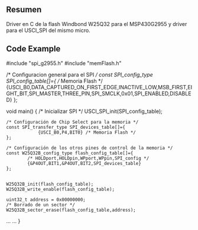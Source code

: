## Resumen

Driver en C de la flash Windbond W25Q32 para el MSP430G2955 y driver para el USCI_SPI del mismo micro. 

## Code Example

\#include "spi_g2955.h"
\#include "memFlash.h"

/* Configuracion general para el SPI */
const SPI_config_type SPI_config_table[]={
		/* Memoria Flash */
		{USCI_B0,DATA_CAPTURED_ON_FIRST_EDGE,INACTIVE_LOW,MSB_FIRST,EIGHT_BIT,SPI_MASTER,THREE_PIN,SPI_SMCLK,0x01,SPI_ENABLED,DISABLED}
};

void main()
{
	/* Inicializar SPI */
	USCI_SPI_init(SPI_config_table);
	
	/* Configuración de Chip Select para la memoria */
	const SPI_transfer_type SPI_devices_table[]={
				{USCI_B0,P4,BIT0} /* Memoria Flash */
	};
	
	/* Configuración de los otros pines de control de la memoria */
	const W25Q32B_config_type flash_config_table[]={
			/* HOLDport,HOLDpin,WPport,WPpin,SPI_config */
			{&P4OUT,BIT1,&P4OUT,BIT2,SPI_devices_table}
	};


	W25Q32B_init(flash_config_table);
	W25Q32B_write_enable(flash_config_table);

	uint32_t address = 0x00000000;
	/* Borrado de un sector */
	W25Q32B_sector_erase(flash_config_table,address);
...
...
}
